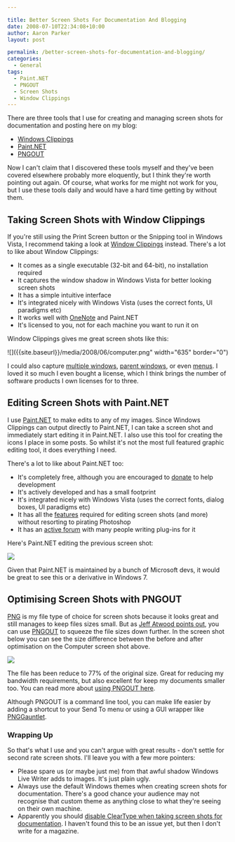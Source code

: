 ```yaml
---

title: Better Screen Shots For Documentation And Blogging
date: 2008-07-10T22:34:08+10:00
author: Aaron Parker
layout: post

permalink: /better-screen-shots-for-documentation-and-blogging/
categories:
  - General
tags:
  - Paint.NET
  - PNGOUT
  - Screen Shots
  - Window Clippings
---
```

There are three tools that I use for creating and managing screen shots for documentation and posting here on my blog:

* [Windows Clippings](http://www.windowclippings.com/) 
* [Paint.NET](http://www.getpaint.net/index.html) 
* [PNGOUT](http://www.advsys.net/ken/utils.htm) 

Now I can't claim that I discovered these tools myself and they've been covered elsewhere probably more eloquently, but I think they're worth pointing out again. Of course, what works for me might not work for you, but I use these tools daily and would have a hard time getting by without them.

## Taking Screen Shots with Window Clippings

If you're still using the Print Screen button or the Snipping tool in Windows Vista, I recommend taking a look at [Window Clippings](http://www.windowclippings.com/) instead. There's a lot to like about Window Clippings:

* It comes as a single executable (32-bit and 64-bit), no installation required
* It captures the window shadow in Windows Vista for better looking screen shots
* It has a simple intuitive interface
* It's integrated nicely with Windows Vista (uses the correct fonts, UI paradigms etc)
* It works well with [OneNote](http://office.microsoft.com/en-us/onenote/default.aspx) and Paint.NET
* It's licensed to you, not for each machine you want to run it on

Window Clippings gives me great screen shots like this:

![]({{site.baseurl}}/media/2008/06/computer.png" width="635" border="0")

I could also capture [multiple windows](http://weblogs.asp.net/kennykerr/archive/2008/04/05/window-clippings-2-1-how-to-select-multiple-windows.aspx), [parent windows](http://weblogs.asp.net/kennykerr/archive/2008/04/09/window-clippings-2-1-how-to-include-a-disabled-parent-window.aspx), or even [menus](http://weblogs.asp.net/kennykerr/archive/2008/04/10/window-clippings-2-1-how-to-capture-menus-and-other-interactive-effects.aspx). I loved it so much I even bought a license, which I think brings the number of software products I own licenses for to three.

## Editing Screen Shots with Paint.NET

I use [Paint.NET](http://www.getpaint.net/index.html) to make edits to any of my images. Since Windows Clippings can output directly to Paint.NET, I can take a screen shot and immediately start editing it in Paint.NET. I also use this tool for creating the icons I place in some posts. So whilst it's not the most full featured graphic editing tool, it does everything I need.

There's a lot to like about Paint.NET too:

* It's completely free, although you are encouraged to [donate](http://www.getpaint.net/donate.html) to help development
* It's actively developed and has a small footprint
* It's integrated nicely with Windows Vista (uses the correct fonts, dialog boxes, UI paradigms etc)
* It has all the [features](http://www.getpaint.net/features.html) required for editing screen shots (and more) without resorting to pirating Photoshop
* It has an [active forum](http://paintdotnet.forumer.com/index.php) with many people writing plug-ins for it

Here's Paint.NET editing the previous screen shot:

![]({{site.baseurl}}/media/2008/06/paintdotnet.png)

Given that Paint.NET is maintained by a bunch of Microsoft devs, it would be great to see this or a derivative in Windows 7.

## Optimising Screen Shots with PNGOUT

[PNG](http://en.wikipedia.org/wiki/Portable_Network_Graphics) is my file type of choice for screen shots because it looks great and still manages to keep files sizes small. But as [Jeff Atwood points out](http://www.codinghorror.com/blog/archives/000810.html), you can use [PNGOUT](http://www.advsys.net/ken/utils.htm) to squeeze the file sizes down further. In the screen shot below you can see the size difference between the before and after optimisation on the Computer screen shot above. 

![]({{site.baseurl}}/media/2008/06/pngout.png)

The file has been reduce to 77% of the original size. Great for reducing my bandwidth requirements, but also excellent for keep my documents smaller too. You can read more about [using PNGOUT here](http://www.advsys.net/ken/util/pngout.htm).

Although PNGOUT is a command line tool, you can make life easier by adding a shortcut to your Send To menu or using a GUI wrapper like [PNGGauntlet](http://brh.numbera.com/software/pnggauntlet/).

### Wrapping Up

So that's what I use and you can't argue with great results - don't settle for second rate screen shots. I'll leave you with a few more pointers:

* Please spare us (or maybe just me) from that awful shadow Windows Live Writer adds to images. It's just plain ugly.
* Always use the default Windows themes when creating screen shots for documentation. There's a good chance your audience may not recognise that custom theme as anything close to what they're seeing on their own machine.
* Apparently you should [disable ClearType when taking screen shots for documentation](http://blogs.msdn.com/msdnmagazine/archive/2007/01/23/1516308.aspx). I haven't found this to be an issue yet, but then I don't write for a magazine.
